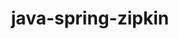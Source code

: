 ---
title: java-spring-zipkin
registryType: instrumentation
tags:
  - opentracing
  - Java
repo: https://github.com/opentracing-contrib/java-spring-zipkin
license: Apache License 2.0
description: 
authors: OpenTracing Contributors
---